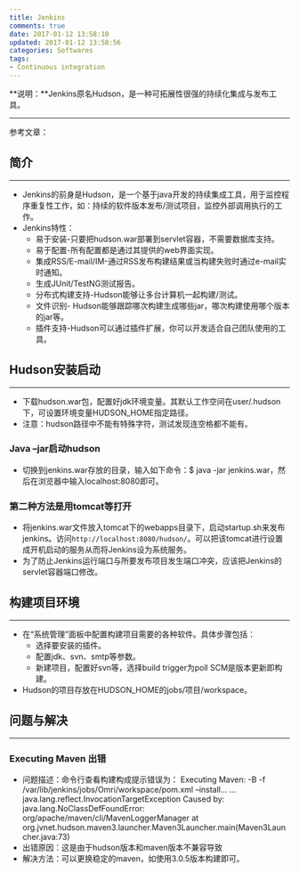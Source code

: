 ```yaml
---
title: Jenkins
comments: true
date: 2017-01-12 13:58:10
updated: 2017-01-12 13:58:56
categories: Softwares
tags:
- Continuous integration
---
```


**说明：**Jenkins原名Hudson，是一种可拓展性很强的持续化集成与发布工具。
<!-- more -->


---
参考文章：

## 简介
---
* Jenkins的前身是Hudson，是一个基于java开发的持续集成工具，用于监控程序重复性工作，如：持续的软件版本发布/测试项目，监控外部调用执行的工作。
* Jenkins特性：
	* 易于安装-只要把hudson.war部署到servlet容器，不需要数据库支持。
	* 易于配置-所有配置都是通过其提供的web界面实现。
	* 集成RSS/E-mail/IM-通过RSS发布构建结果或当构建失败时通过e-mail实时通知。
	* 生成JUnit/TestNG测试报告。
	* 分布式构建支持-Hudson能够让多台计算机一起构建/测试。
	* 文件识别- Hudson能够跟踪哪次构建生成哪些jar，哪次构建使用哪个版本的jar等。
	* 插件支持-Hudson可以通过插件扩展，你可以开发适合自己团队使用的工具。

## Hudson安装启动
---
* 下载hudson.war包，配置好jdk环境变量。其默认工作空间在user/.hudson下，可设置环境变量HUDSON_HOME指定路径。
* 注意：hudson路径中不能有特殊字符，测试发现连空格都不能有。

### Java –jar启动hudson

* 切换到jenkins.war存放的目录，输入如下命令：$ java -jar jenkins.war，然后在浏览器中输入localhost:8080即可。

### 第二种方法是用tomcat等打开

* 将jenkins.war文件放入tomcat下的webapps目录下，启动startup.sh来发布jenkins。访问`http://localhost:8080/hudson/`。可以把该tomcat进行设置成开机启动的服务从而将Jenkins设为系统服务。
* 为了防止Jenkins运行端口与所要发布项目发生端口冲突，应该把Jenkins的servlet容器端口修改。

## 构建项目环境
---
* 在“系统管理”面板中配置构建项目需要的各种软件。具体步骤包括：
	* 选择要安装的插件。
	* 配置jdk、svn、smtp等参数。
	* 新建项目，配置好svn等，选择build trigger为poll SCM是版本更新即构建。
* Hudson的项目存放在HUDSON_HOME的jobs/项目/workspace。


## 问题与解决
---
### Executing Maven 出错

* 问题描述：命令行查看构建构成提示错误为：
Executing Maven:  -B -f /var/lib/jenkins/jobs/Omri/workspace/pom.xml –install… …
java.lang.reflect.InvocationTargetException
Caused by: java.lang.NoClassDefFoundError: org/apache/maven/cli/MavenLoggerManager
    at org.jvnet.hudson.maven3.launcher.Maven3Launcher.main(Maven3Launcher.java:73)
* 出错原因：这是由于hudson版本和maven版本不兼容导致
* 解决方法：可以更换稳定的maven，如使用3.0.5版本构建即可。





